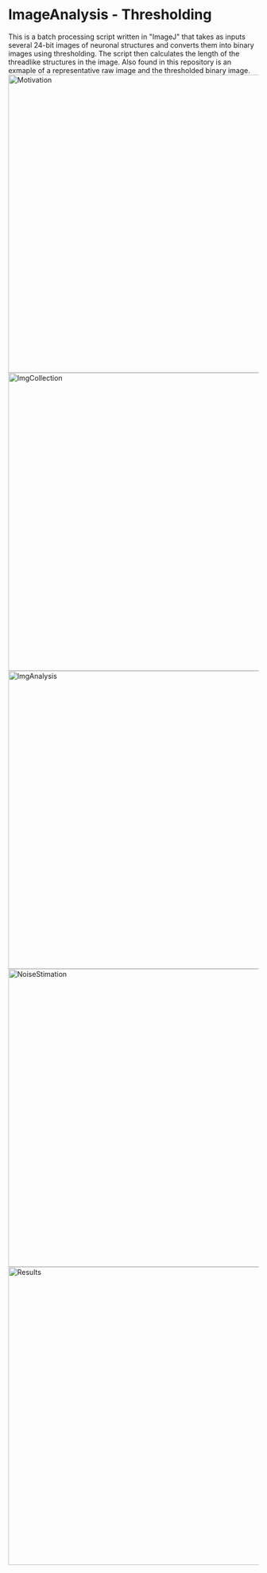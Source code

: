 # ImageAnalysis - Thresholding
This is a batch processing script written in "ImageJ" that takes as inputs several 24-bit images of neuronal structures 
and converts them into binary images using thresholding. The script then calculates the length of the threadlike 
structures in the image. Also found in this repository is an exmaple of a representative raw image and the thresholded binary image.
<img width="600" alt="Motivation" src="https://user-images.githubusercontent.com/50377837/103703801-0f2b9780-4f5d-11eb-8845-ae5e0f5461f0.PNG">
<img width="600" alt="ImgCollection" src="https://user-images.githubusercontent.com/50377837/103704349-0091b000-4f5e-11eb-85d9-52b8f6ee89b5.PNG">
<img width="600" alt="ImgAnalysis" src="https://user-images.githubusercontent.com/50377837/103704369-09828180-4f5e-11eb-9e9f-25ebb0a0e5ca.PNG">
<img width="600" alt="NoiseStimation" src="https://user-images.githubusercontent.com/50377837/103704374-0b4c4500-4f5e-11eb-9b1f-8f9ada2204f9.PNG">
<img width="600" alt="Results" src="https://user-images.githubusercontent.com/50377837/103704379-0be4db80-4f5e-11eb-8db8-5558e35c9ebd.PNG">

